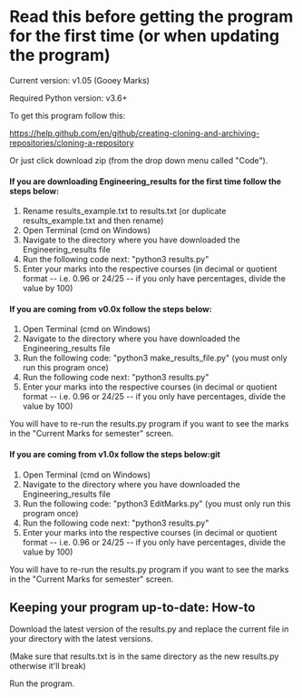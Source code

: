 # Read this before getting the program for the first time (or when updating the program)

Current version: v1.05 (Gooey Marks)

Required Python version: v3.6+

To get this program follow this:

https://help.github.com/en/github/creating-cloning-and-archiving-repositories/cloning-a-repository

Or just click download zip (from the drop down menu called "Code").

#### If you are downloading Engineering_results for the first time follow the steps below:
1. Rename results_example.txt to results.txt (or duplicate results_example.txt and then rename)
2. Open Terminal (cmd on Windows)
3. Navigate to the directory where you have downloaded the Engineering_results file
4. Run the following code next: "python3 results.py"
5. Enter your marks into the respective courses (in decimal or quotient format -- i.e. 0.96 or 24/25 -- 
if you only have percentages, divide the value by 100)

#### If you are coming from v0.0x follow the steps below:

1. Open Terminal (cmd on Windows)
2. Navigate to the directory where you have downloaded the Engineering_results file
3. Run the following code: "python3 make_results_file.py" (you must only run this program once)
4. Run the following code next: "python3 results.py"
5. Enter your marks into the respective courses 
(in decimal or quotient format -- i.e. 0.96 or 24/25 -- if you only have percentages, divide the value by 100)

You will have to re-run the results.py program if you want to see the marks in the "Current Marks for semester" screen.

#### If you are coming from v1.0x follow the steps below:git

1. Open Terminal (cmd on Windows)
2. Navigate to the directory where you have downloaded the Engineering_results file
3. Run the following code: "python3 EditMarks.py" (you must only run this program once)
4. Run the following code next: "python3 results.py"
5. Enter your marks into the respective courses 
(in decimal or quotient format -- i.e. 0.96 or 24/25 -- if you only have percentages, divide the value by 100)

You will have to re-run the results.py program if you want to see the marks in the "Current Marks for semester" screen.

## Keeping your program up-to-date: How-to
Download the latest version of the results.py and replace the current file in your directory with the latest 
versions.

(Make sure that results.txt is in the same directory as the new results.py otherwise it'll break)

Run the program.